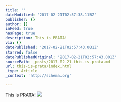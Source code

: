 ```yaml
---
title: ''
dateModified: '2017-02-21T02:57:38.115Z'
publisher: {}
author: []
inFeed: true
hasPage: true
description: This is PRATA!
via: {}
datePublished: '2017-02-21T02:57:43.001Z'
starred: false
datePublishedOriginal: '2017-02-21T02:57:43.001Z'
sourcePath: _posts/2017-02-21-this-is-prata.md
url: this-is-prata/index.html
_type: Article
_context: 'http://schema.org'

---
```

This is PRATA!
![](https://the-grid-user-content.s3-us-west-2.amazonaws.com/b5c83948-3dc5-4d96-8a21-c61b45f6aa27.jpg)